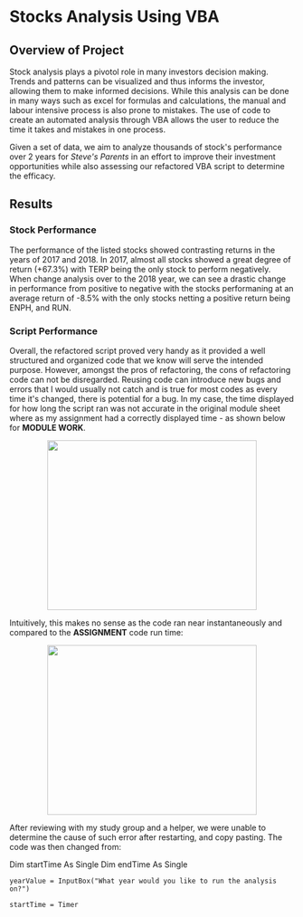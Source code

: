 # Stocks Analysis Using VBA

## Overview of Project

  Stock analysis plays a pivotol role in many investors decision making. Trends and patterns can be visualized and thus informs the investor, allowing them to make informed decisions. While this analysis can be done in many ways such as excel for formulas and calculations, the manual and labour intensive process is also prone to mistakes. The use of code to create an automated analysis through VBA allows the user to reduce the time it takes and mistakes in one process.
  
  Given a set of data, we aim to analyze thousands of stock's performance over 2 years for *Steve's Parents* in an effort to improve their investment opportunities while also assessing our refactored VBA script to determine the efficacy.
## Results

### Stock Performance

The performance of the listed stocks showed contrasting returns in the years of 2017 and 2018. In 2017, almost all stocks showed a great degree of return (+67.3%) with TERP being the only stock to perform negatively. When change analysis over to the 2018 year, we can see a drastic change in performance from positive to negative with the stocks performaning at an average return of -8.5% with the only stocks netting a positive return being ENPH, and RUN.



### Script Performance

  Overall, the refactored script proved very handy as it provided a well structured and organized code that we know will serve the intended purpose. However, amongst the pros of refactoring, the cons of refactoring code can not be disregarded. Reusing code can introduce new bugs and errors that I would usually not catch and is true for most codes as every time it's changed, there is potential for a bug. In my case, the time displayed for how long the script ran was not accurate in the original module sheet where as my assignment had a correctly displayed time - as shown below for **MODULE WORK**.
  
  
  <p align = "center">
  <img width="370" height="300" src="https://user-images.githubusercontent.com/100324759/158685633-777bbf85-404d-418f-80e6-bba9b5309068.PNG">
 </p>

Intuitively, this makes no sense as the code ran near instantaneously and compared to the **ASSIGNMENT** code run time:


<p align = "center">
  <img width="370" height="300" src="https://user-images.githubusercontent.com/100324759/158686448-942f4c28-a042-495f-a1cb-9dff066b3a82.PNG"
 </p>

  After reviewing with my study group and a helper, we were unable to determine the cause of such error after restarting, and copy pasting. The code was then changed from:
  
  Dim startTime As Single
    Dim endTime  As Single

    yearValue = InputBox("What year would you like to run the analysis on?")

    startTime = Timer
